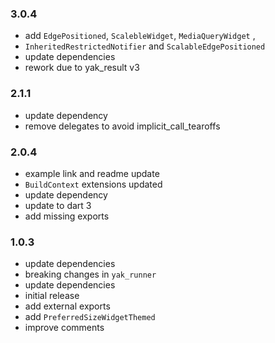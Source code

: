 ### 3.0.4
- add `EdgePositioned`, `ScalebleWidget`, `MediaQueryWidget` , 
- `InheritedRestrictedNotifier` and `ScalableEdgePositioned`
- update dependencies
- rework due to yak_result v3

### 2.1.1
- update dependency
- remove delegates to avoid implicit_call_tearoffs

### 2.0.4
- example link and readme update
- `BuildContext` extensions updated
- update dependency
- update to dart 3
- add missing exports

### 1.0.3
- update dependencies
- breaking changes in `yak_runner`
- update dependencies
- initial release
- add external exports
- add `PreferredSizeWidgetThemed`
- improve comments
